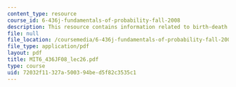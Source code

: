 ```yaml
---
content_type: resource
course_id: 6-436j-fundamentals-of-probability-fall-2008
description: This resource contains information related to birth-death processes.
file: null
file_location: /coursemedia/6-436j-fundamentals-of-probability-fall-2008/72032f11327a500394bed5f82c3535c1_MIT6_436JF08_lec26.pdf
file_type: application/pdf
layout: pdf
title: MIT6_436JF08_lec26.pdf
type: course
uid: 72032f11-327a-5003-94be-d5f82c3535c1
---
```

